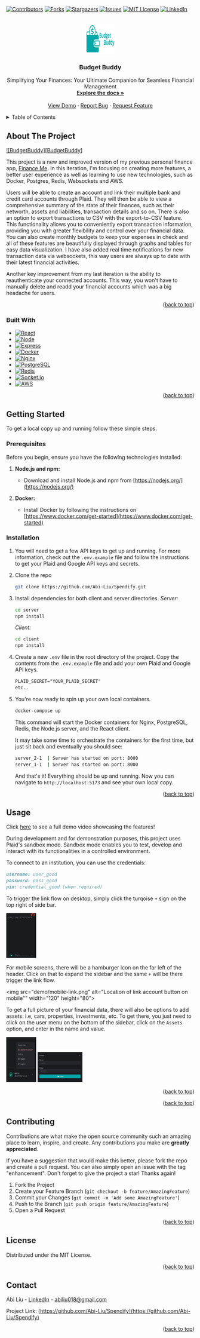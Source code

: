 <!-- Improved compatibility of back to top link: See: https://github.com/othneildrew/Best-README-Template/pull/73 -->

<a name="readme-top"></a>

<!--
*** Thanks for checking out the Best-README-Template. If you have a suggestion
*** that would make this better, please fork the repo and create a pull request
*** or simply open an issue with the tag "enhancement".
*** Don't forget to give the project a star!
*** Thanks again! Now go create something AMAZING! :D
-->

<!-- PROJECT SHIELDS -->
<!--
*** I'm using markdown "reference style" links for readability.
*** Reference links are enclosed in brackets [ ] instead of parentheses ( ).
*** See the bottom of this document for the declaration of the reference variables
*** for contributors-url, forks-url, etc. This is an optional, concise syntax you may use.
*** https://www.markdownguide.org/basic-syntax/#reference-style-links
-->

[![Contributors][contributors-shield]][contributors-url]
[![Forks][forks-shield]][forks-url]
[![Stargazers][stars-shield]][stars-url]
[![Issues][issues-shield]][issues-url]
[![MIT License][license-shield]][license-url]
[![LinkedIn][linkedin-shield]][linkedin-url]

<!-- PROJECT LOGO -->
<br />
<div align="center">
  <a href="https://github.com/Abi-Liu/Spendify">
    <img src="client/src/assets/FullLogo.png" alt="Logo" width="80" height="80">
  </a>

<h3 align="center">Budget Buddy</h3>

  <p align="center">
    Simplifying Your Finances: Your Ultimate Companion for Seamless Financial Management
    <br />
    <a href="https://github.com/Abi-Liu/Spendify"><strong>Explore the docs »</strong></a>
    <br />
    <br />
    <a href="https://www.bbapi.online">View Demo</a>
    ·
    <a href="https://github.com/Abi-Liu/Spendify/issues">Report Bug</a>
    ·
    <a href="https://github.com/Abi-Liu/Spendify/issues">Request Feature</a>
  </p>
</div>

<!-- TABLE OF CONTENTS -->
<details>
  <summary>Table of Contents</summary>
  <ol>
    <li>
      <a href="#about-the-project">About The Project</a>
      <ul>
        <li><a href="#built-with">Built With</a></li>
      </ul>
    </li>
    <li>
      <a href="#getting-started">Getting Started</a>
      <ul>
        <li><a href="#prerequisites">Prerequisites</a></li>
        <li><a href="#installation">Installation</a></li>
      </ul>
    </li>
    <li><a href="#usage">Usage</a></li>
    <li><a href="#contributing">Contributing</a></li>
    <li><a href="#license">License</a></li>
    <li><a href="#contact">Contact</a></li>
  </ol>
</details>

<!-- ABOUT THE PROJECT -->

## About The Project

[![BudgetBuddy][BudgetBuddy]](demo/homepage.png)

This project is a new and improved version of my previous personal finance app, [Finance Me](https://github.com/Abi-Liu/Finance-Me). In this iteration, I'm focusing on creating more features, a better user experience as well as learning to use new technologies, such as Docker, Postgres, Redis, Websockets and AWS.

Users will be able to create an account and link their multiple bank and credit card accounts through Plaid. They will then be able to view a comprehensive summary of the state of their finances, such as their networth, assets and liabilities, transaction details and so on. There is also an option to export transactions to CSV with the export-to-CSV feature. This functionality allows you to conveniently export transaction information, providing you with greater flexibility and control over your financial data. You can also create monthly budgets to keep your expenses in check and all of these features are beautifully displayed through graphs and tables for easy data visualization. I have also added real time notifications for new transaction data via websockets, this way users are always up to date with their latest financial activities.

Another key improvement from my last iteration is the ability to reauthenticate your connected accounts. This way, you won't have to manually delete and readd your financial accounts which was a big headache for users.

<p align="right">(<a href="#readme-top">back to top</a>)</p>

### Built With

- [![React][React.js]][React-url]
- [![Node][node.js]][node-url]
- [![Express][express]][express-url]
- [![Docker][docker]][docker-url]
- [![Nginx][nginx]][nginx-url]
- [![PostgreSQL][postgres]][postgres-url]
- [![Redis][redis]][redis-url]
- [![Socket.io][socketio]][socketio-url]
- [![AWS][aws]][aws-url]

<p align="right">(<a href="#readme-top">back to top</a>)</p>

<!-- GETTING STARTED -->

## Getting Started

To get a local copy up and running follow these simple steps.

### Prerequisites

Before you begin, ensure you have the following technologies installed:

1. **Node.js and npm:**

   - Download and install Node.js and npm from [https://nodejs.org/](https://nodejs.org/)

2. **Docker:**
   - Install Docker by following the instructions on [https://www.docker.com/get-started](https://www.docker.com/get-started)

### Installation

1. You will need to get a few API keys to get up and running. For more information, check out the `.env.example` file and follow the instructions to get your Plaid and Google API keys and secrets.
2. Clone the repo
   ```sh
   git clone https://github.com/Abi-Liu/Spendify.git
   ```
3. Install dependencies for both client and server directories.
   _Server:_

   ```sh
   cd server
   npm install
   ```

   _Client:_

   ```sh
   cd client
   npm install
   ```

4. Create a new `.env` file in the root directory of the project. Copy the contents from the `.env.example` file and add your own Plaid and Google API keys.
   ```md
   PLAID_SECRET="YOUR_PLAID_SECRET"
   etc..
   ```
5. You're now ready to spin up your own local containers.

   ```sh
   docker-compose up
   ```

   This command will start the Docker containers for Nginx, PostgreSQL, Redis, the Node.js server, and the React client.

   It may take some time to orchestrate the containers for the first time, but just sit back and eventually you should see:

   ```sh
   server_2-1  | Server has started on port: 8000
   server_1-1  | Server has started on port: 8000
   ```

   And that's it! Everything should be up and running. Now you can navigate to `http://localhost:5173` and see your own local copy.

<p align="right">(<a href="#readme-top">back to top</a>)</p>

<!-- USAGE EXAMPLES -->

## Usage

Click [here](https://www.loom.com/share/5703cbedc11b47c9a163cb9ad16c3d2d?sid=1dfb840e-bc00-4bf2-9732-ee4549e12e91) to see a full demo video showcasing the features!

During development and for demonstration purposes, this project uses Plaid's sandbox mode. Sandbox mode enables you to test, develop and interact with its functionalities in a controlled environment.

To connect to an institution, you can use the credentials:

```md
username: user_good
password: pass_good
pin: credential_good (when required)
```

To trigger the link flow on desktop, simply click the turqoise `+` sign on the top right of side bar.

<img src="demo/link-account.png" alt="Location of link account button on desktop" width="80" height="120">

For mobile screens, there will be a hamburger icon on the far left of the header. Click on that to expand the sidebar and the same `+` will be there trigger the link flow.

<img src="demo/mobile-link.png" alt="Location of link account button on mobile"" width="120" height="80">

To get a full picture of your financial data, there will also be options to add assets: i.e, cars, properties, investments, etc. To get there, you just need to click on the user menu on the bottom of the sidebar, click on the `Assets` option, and enter in the name and value.

<img src="demo/usermenu.png" alt="User Menu" width="80" height="120">
<img src="demo/assetmenu.png" alt="Asset Menu" width="120" height="80">

<p align="right">(<a href="#readme-top">back to top</a>)</p>

<!-- ROADMAP -->

<!-- ## Roadmap

- [ ] Feature 1
- [ ] Feature 2
- [ ] Feature 3
  - [ ] Nested Feature -->

<!-- See the [open issues](https://github.com/Abi-Liu/Spendify/issues) for a full list of proposed features (and known issues). -->

<p align="right">(<a href="#readme-top">back to top</a>)</p>

<!-- CONTRIBUTING -->

## Contributing

Contributions are what make the open source community such an amazing place to learn, inspire, and create. Any contributions you make are **greatly appreciated**.

If you have a suggestion that would make this better, please fork the repo and create a pull request. You can also simply open an issue with the tag "enhancement".
Don't forget to give the project a star! Thanks again!

1. Fork the Project
2. Create your Feature Branch (`git checkout -b feature/AmazingFeature`)
3. Commit your Changes (`git commit -m 'Add some AmazingFeature'`)
4. Push to the Branch (`git push origin feature/AmazingFeature`)
5. Open a Pull Request

<p align="right">(<a href="#readme-top">back to top</a>)</p>

<!-- LICENSE -->

## License

Distributed under the MIT License.

<p align="right">(<a href="#readme-top">back to top</a>)</p>

<!-- CONTACT -->

## Contact

Abi Liu - [LinkedIn](https://www.linkedin.com/in/abiliu/) - abiliu018@gmail.com

Project Link: [https://github.com/Abi-Liu/Spendify](https://github.com/Abi-Liu/Spendify)

<p align="right">(<a href="#readme-top">back to top</a>)</p>

<!-- MARKDOWN LINKS & IMAGES -->
<!-- https://www.markdownguide.org/basic-syntax/#reference-style-links -->

[contributors-shield]: https://img.shields.io/github/contributors/Abi-Liu/Spendify.svg?style=for-the-badge
[contributors-url]: https://github.com/Abi-Liu/Spendify/graphs/contributors
[forks-shield]: https://img.shields.io/github/forks/Abi-Liu/Spendify.svg?style=for-the-badge
[forks-url]: https://github.com/Abi-Liu/Spendify/network/members
[stars-shield]: https://img.shields.io/github/stars/Abi-Liu/Spendify.svg?style=for-the-badge
[stars-url]: https://github.com/Abi-Liu/Spendify/stargazers
[issues-shield]: https://img.shields.io/github/issues/Abi-Liu/Spendify.svg?style=for-the-badge
[issues-url]: https://github.com/Abi-Liu/Spendify/issues
[license-shield]: https://img.shields.io/github/license/Abi-Liu/Spendify.svg?style=for-the-badge
[license-url]: https://github.com/Abi-Liu/Spendify/blob/master/LICENSE.txt
[linkedin-shield]: https://img.shields.io/badge/-LinkedIn-black.svg?style=for-the-badge&logo=linkedin&colorB=555
[linkedin-url]: https://linkedin.com/in/abiliu
[product-screenshot]: images/screenshot.png
[React.js]: https://img.shields.io/badge/React-20232A?style=for-the-badge&logo=react&logoColor=61DAFB
[React-url]: https://reactjs.org/
[node.js]: https://img.shields.io/badge/Node.js-43853D?style=for-the-badge&logo=node.js&logoColor=white
[node-url]: https://nodejs.org/en
[express]: https://img.shields.io/badge/Express.js-404D59?style=for-the-badge
[express-url]: https://expressjs.com/
[docker]: https://img.shields.io/badge/Docker-2CA5E0?style=for-the-badge&logo=docker&logoColor=white
[docker-url]: https://www.docker.com/
[postgres]: https://img.shields.io/badge/PostgreSQL-316192?style=for-the-badge&logo=postgresql&logoColor=white
[postgres-url]: https://www.postgresql.org/
[redis]: https://img.shields.io/badge/redis-%23DD0031.svg?&style=for-the-badge&logo=redis&logoColor=white
[redis-url]: https://redis.io/
[socketio]: https://img.shields.io/badge/Socket.io-010101?&style=for-the-badge&logo=Socket.io&logoColor=white
[socketio-url]: https://socket.io/
[aws]: https://img.shields.io/badge/Amazon_AWS-FF9900?style=for-the-badge&logo=amazonaws&logoColor=white
[aws-url]: https://aws.amazon.com/
[nginx]: https://img.shields.io/badge/Nginx-009639?style=for-the-badge&logo=nginx&logoColor=white
[nginx-url]: https://www.nginx.com/

